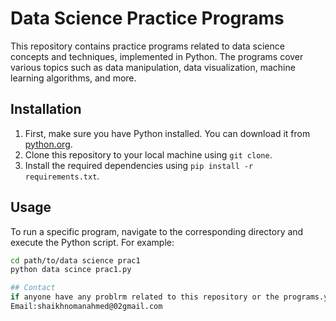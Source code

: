 # Data Science Practice Programs

This repository contains practice programs related to data science concepts and techniques, implemented in Python. The programs cover various topics such as data manipulation, data visualization, machine learning algorithms, and more.

## Installation

1. First, make sure you have Python installed. You can download it from [python.org](https://www.python.org/).
2. Clone this repository to your local machine using `git clone`.
3. Install the required dependencies using `pip install -r requirements.txt`.

## Usage
To run a specific program, navigate to the corresponding directory and execute the Python script. For example:

```bash
cd path/to/data science prac1
python data scince prac1.py

## Contact
if anyone have any problrm related to this repository or the programs.you can contact me on my email address.
Email:shaikhnomanahmed@02gmail.com
